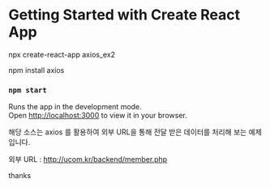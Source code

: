 # Getting Started with Create React App

npx create-react-app axios_ex2

npm install axios

### `npm start`

Runs the app in the development mode.\
Open [http://localhost:3000](http://localhost:3000) to view it in your browser.

해당 소스는 axios 를 활용하여 외부 URL을 통해 전달 받은 데이터를 처리해 보는 예제 입니다.

외부 URL : http://ucom.kr/backend/member.php

thanks
